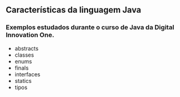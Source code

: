 ## Características da linguagem Java

### Exemplos estudados  durante o curso de Java da Digital Innovation One.

- abstracts
- classes
- enums
- finals
- interfaces
- statics
- tipos